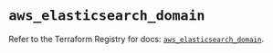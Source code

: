 # `aws_elasticsearch_domain`

Refer to the Terraform Registry for docs: [`aws_elasticsearch_domain`](https://registry.terraform.io/providers/hashicorp/aws/6.0.0/docs/resources/elasticsearch_domain).
